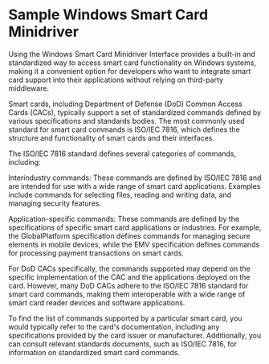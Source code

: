 # Sample Windows Smart Card Minidriver

Using the Windows Smart Card Minidriver Interface provides a built-in and standardized way to access smart card functionality on Windows systems, making it a convenient option for developers who want to integrate smart card support into their applications without relying on third-party middleware.

Smart cards, including Department of Defense (DoD) Common Access Cards (CACs), typically support a set of standardized commands defined by various specifications and standards bodies. The most commonly used standard for smart card commands is ISO/IEC 7816, which defines the structure and functionality of smart cards and their interfaces.

The ISO/IEC 7816 standard defines several categories of commands, including:

Interindustry commands: These commands are defined by ISO/IEC 7816 and are intended for use with a wide range of smart card applications. Examples include commands for selecting files, reading and writing data, and managing security features.

Application-specific commands: These commands are defined by the specifications of specific smart card applications or industries. For example, the GlobalPlatform specification defines commands for managing secure elements in mobile devices, while the EMV specification defines commands for processing payment transactions on smart cards.

For DoD CACs specifically, the commands supported may depend on the specific implementation of the CAC and the applications deployed on the card. However, many DoD CACs adhere to the ISO/IEC 7816 standard for smart card commands, making them interoperable with a wide range of smart card reader devices and software applications.

To find the list of commands supported by a particular smart card, you would typically refer to the card's documentation, including any specifications provided by the card issuer or manufacturer. Additionally, you can consult relevant standards documents, such as ISO/IEC 7816, for information on standardized smart card commands.